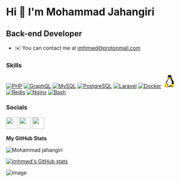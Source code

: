 Hi 👋 I'm Mohammad Jahangiri
===================================

Back-end Developer
-----------------

* ✉️  You can contact me at [imhmwd@protonmail.com](mailto:imhmwd@protonmail.com)


### Skills

<p align="left">
<a href="https://www.php.net/" target="_blank" rel="noreferrer"><img src="https://raw.githubusercontent.com/danielcranney/readme-generator/main/public/icons/skills/php-colored.svg" width="36" height="36" alt="PHP" /></a>
<a href="https://graphql.org/" target="_blank" rel="noreferrer"><img src="https://raw.githubusercontent.com/danielcranney/readme-generator/main/public/icons/skills/graphql-colored.svg" width="36" height="36" alt="GraphQL" /></a>
<a href="https://www.mysql.com/" target="_blank" rel="noreferrer"><img src="https://raw.githubusercontent.com/danielcranney/readme-generator/main/public/icons/skills/mysql-colored.svg" width="36" height="36" alt="MySQL" /></a>
<a href="https://www.postgresql.org/" target="_blank" rel="noreferrer"><img src="https://raw.githubusercontent.com/danielcranney/readme-generator/main/public/icons/skills/postgresql-colored.svg" width="36" height="36" alt="PostgreSQL" /></a>
<a href="https://laravel.com/" target="_blank" rel="noreferrer"><img src="https://raw.githubusercontent.com/danielcranney/readme-generator/main/public/icons/skills/laravel-colored.svg" width="36" height="36" alt="Laravel" /></a>
<a href="https://docker.com/" target="_blank" rel="noreferrer"><img src="https://www.docker.com/wp-content/uploads/2022/03/Moby-logo-480x344.png.webp" width="36" height="36" alt="Docker" /></a>
<a href="https://www.linux.org/" target="_blank" rel="noreferrer"><img src="https://raw.githubusercontent.com/devicons/devicon/master/icons/linux/linux-original.svg" width="36" height="36" alt="Linux" /></a>  
<a href="https://www.redis.is/" target="_blank" rel="noreferrer"><img src="https://upload.wikimedia.org/wikipedia/en/6/6b/Redis_Logo.svg" width="36" height="36" alt="Redis" /></a>  
<a href="https://nginx.org/" target="_blank" rel="noreferrer"><img src="https://upload.wikimedia.org/wikipedia/commons/thumb/c/c5/Nginx_logo.svg/121px-Nginx_logo.svg.png" width="36" height="36" alt="Nginx" /></a>  
<a href="https://www.gnu.org/software/bash/" target="_blank" rel="noreferrer"><img src="https://camo.githubusercontent.com/bbb327d6ba7708520eaafd13396fed64d73bf5df5c4cdd0ba03cf0843f7a9340/68747470733a2f2f7777772e766563746f726c6f676f2e7a6f6e652f6c6f676f732f676e755f626173682f676e755f626173682d69636f6e2e737667" width="36" height="36" alt="Bash" /></a>  
  
### Socials

<p align="left"> <a href="https://www.github.com/imhmwd" target="_blank" rel="noreferrer"><img src="https://raw.githubusercontent.com/danielcranney/readme-generator/main/public/icons/socials/github.svg" width="32" height="32" /></a> <a href="http://www.instagram.com/mohmdjhn" target="_blank" rel="noreferrer"><img src="https://raw.githubusercontent.com/danielcranney/readme-generator/main/public/icons/socials/instagram.svg" width="32" height="32" /></a> <a href="https://www.linkedin.com/in/mohammadjhn/" target="_blank" rel="noreferrer"><img src="https://raw.githubusercontent.com/danielcranney/readme-generator/main/public/icons/socials/linkedin.svg" width="32" height="32" /></a></p>

<b>My GitHub Stats</b>
<p><img align="center" src="https://github-readme-streak-stats.herokuapp.com/?user=imhmwd&theme=highcontrast" alt="Mohammad jahangiri" /></p>
 
<a href="http://www.github.com/imhmwd"><img src="https://github-readme-stats.vercel.app/api?username=imhmwd&show_icons=true&hide=&count_private=true&title_color=3382ed&text_color=ffffff&icon_color=3382ed&bg_color=1c1917&hide_border=true&show_icons=true" alt="imhmwd's GitHub stats" /></a>
  
![image](https://github.com/freekmurze/freekmurze/blob/master/dino.gif)
